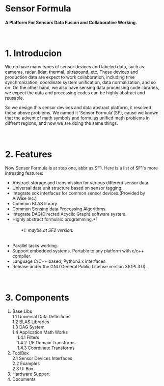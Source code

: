  # Sensor Formula
#### A Platform For Sensors Data Fusion and Collaborative Working. 
&nbsp;

# 1. Introducion 

We do have many types of sensor devices and labeled data, such as cameras, radar, lidar, thermal, ultrasound, etc. These devices and production data are expect to work collaboration, including time synchronization, coordinate system unification, data normalization, and so on.
On the other hand, we also have sensing data processing code libraries, we expect the data and processing codes can be highly abstract and reusable.

So we design this sensor devices and data abstract platform, it resolved these above problems. We named it 'Sensor Formula'(SF), cause we known that the advent of math symbols and formulas unified math problems in diffrent regions, and now we are doing the same things. 
#### &nbsp;

  
# 2. Features 

Now Sensor Formula is at step one, abbr as SF1. Here is a list of SF1's more intresting features: 
- Abstract storage and transmission for various different sensor data.
- Universal data unit structure based on sensor tagging. 
- Integrate sdk interfaces for common sensor devices.(Provided by AiWise Inc.)
- Common BLAS library.
- Common Sensing data Processing Algorithms.
- Integrate DAG(Directed Acyclic Graph) software system.
- Highly abstract formulaic programming.*1
###### &nbsp;&nbsp;&nbsp;&nbsp;&nbsp;&nbsp;&nbsp;&nbsp;&nbsp;&nbsp;&nbsp;&nbsp;&nbsp;*1: maybe at SF2 version. 
- Parallel tasks working.
- Support embedded systems. Portable to any platform with c/c++ compiler.
- Language C/C++ based, Python3.x interfaces.
- Release under the GNU General Public License version 3(GPL3.0).

  
#### &nbsp;

# 3. Components

1. Base Libs  
1.1 Universal Data Definitions  
1.2 BLAS Libraries  
1.3 DAG System  
1.4 Application Math Works  
&nbsp; &nbsp; 1.4.1 Filters  
&nbsp; &nbsp; 1.4.2 T/F Domain Transforms  
&nbsp; &nbsp; 1.4.3 Coordinate Transforms
2. ToolBox  
2.1 Sensor Devices Interfaces  
2.2 Examples  
2.3 UI Box  
3. Hardware Support
4. Documents


